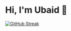 # Hi, I'm Ubaid 👋

[![GitHub Streak](http://github-readme-streak-stats.herokuapp.com?user=ubaidrmn&theme=merko&hide_border=true)](https://git.io/streak-stats)

